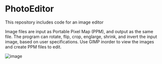 # PhotoEditor
This repository includes code for an image editor

Image files are input as Portable Pixel Map (PPM), and output as the same file. The program can rotate, flip, crop, englarge, shrink, and invert the input image, based on user specifications. 
Use GIMP inorder to view the images and create PPM files to edit. 


![image](https://github.com/trentcollins/PhotoEditor/assets/171298424/3fb1270f-c7bc-4de9-a4b7-83e2874b17bb)
